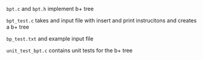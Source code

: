 ``bpt.c`` and ``bpt.h`` implement b+ tree

``bpt_test.c`` takes and input file with insert and print instrucitons and
creates a b+ tree

``bp_test.txt`` and example input file

``unit_test_bpt.c`` contains unit tests for the b+ tree
